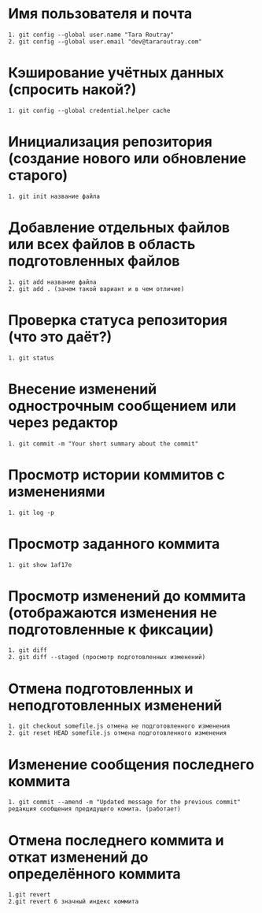 # Имя пользователя и почта
    1. git config --global user.name "Tara Routray"
    2. git config --global user.email "dev@tararoutray.com"
# Кэширование учётных данных (спросить накой?)
    1. git config --global credential.helper cache
# Инициализация репозитория (создание нового или обновление старого)
    1. git init название файла

# Добавление отдельных файлов или всех файлов в область подготовленных файлов
    1. git add название файла
    2. git add . (зачем такой вариант и в чем отличие)
# Проверка статуса репозитория (что это даёт?)
    1. git status
# Внесение изменений однострочным сообщением или через редактор
    1. git commit -m "Your short summary about the commit"
# Просмотр истории коммитов с изменениями
    1. git log -p
# Просмотр заданного коммита
    1. git show 1af17e
# Просмотр изменений до коммита (отображаются изменения не подготовленные к фиксации)
    1. git diff
    2. git diff --staged (просмотр подготовленных изменений)
# Отмена подготовленных и неподготовленных изменений
    1. git checkout somefile.js отмена не подготовленного изменения
    2. git reset HEAD somefile.js отмена подготовленного изменения
 # Изменение сообщения последнего коммита
    1. git commit --amend -m "Updated message for the previous commit" редакция сообщения предидущего комита. (работает)
# Отмена последнего коммита и откат изменений до определённого коммита
    1.git revert
    2.git revert 6 значный индекс коммита


